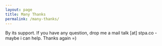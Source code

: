 ```yaml
---
layout: page
title: Many Thanks
permalink: /many-thanks/
---
```


By its support. If you have any question, drop me a mail talk [at] stpa.co - maybe i can help. Thanks again =)
